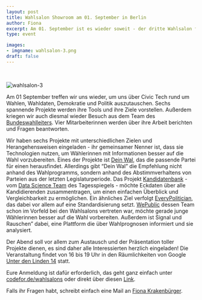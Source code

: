 ```yaml
---
layout: post
title: Wahlsalon Showroom am 01. September in Berlin
author: Fiona
excerpt: Am 01. September ist es wieder soweit - der dritte Wahlsalon findet statt und kehrt zurück nach Berlin. Eingeladen sind spannende Projekte und das Büro des Bundeswahlleiters
type: event

images:
- imgname: wahlsalon-3.png
draft: false
---
```




<br>

![wahlsalon-3](/blog/wahlsalon-3.png)


Am 01 September treffen wir uns wieder, um uns über Civic Tech rund um Wahlen, Wahldaten, Demokratie und Politik auszutauschen. Sechs spannende Projekte werden ihre Tools und ihre Ziele vorstellen. Außerdem kriegen wir auch diesmal wieder Besuch aus dem Team des <a href="https://www.bundeswahlleiter.de">Bundeswahlleiters</a>. Vier Mitarbeiterinnen werden über ihre Arbeit berichten und Fragen beantworten.

Wir haben sechs Projekte mit unterschiedlichen Zielen und Herangehensweisen eingeladen - ihr gemeinsamer Nenner ist, dass sie Technologien nutzen, um Wählerinnen mit Informationen besser auf die Wahl vorzubereiten.
Eines der Projekte ist <a href="https://deinwal.de">Dein Wal</a>, das die passende Partei für einen herausfindet. Allerdings gibt “Dein Wal” die Empfehlung nicht anhand des Wahlprogramms, sondern anhand des Abstimmverhaltens von Parteien aus der letzten Legislaturperiode.
Das Projekt <a href="https://wahl.tagesspiegel.de/2017/kandidatenbank/">Kandidatenbank</a> - vom <a href="https://dsst.io">Data Science Team</a> des Tagesspiegels - möchte Eckdaten über alle Kandidierenden zusammentragen, um einen einfachen Überblick und Vergleichbarkeit zu ermöglichen. Ein ähnliches Ziel verfolgt <a href="http://everypolitician.org">EveryPolitician</a>, das dabei vor allem auf eine Standardisierung setzt.  <a href="wepublic.me">WePublic</a> dessen Team schon im Vorfeld bei den Wahlsalons vertreten war, möchte gerade junge Wählerinnen besser auf die Wahl vorbereiten. Außerdem ist <a href="https://signalundrauschen.de"></a>Signal und Rauschen” dabei, eine Plattform die über Wahlprognosen informiert und sie analysiert.

Der Abend soll vor allem zum Austausch und der Präsentation toller Projekte dienen, es sind daher alle Interessierten herzlich eingeladen!
Die Veranstaltung findet von 16 bis 19 Uhr in den Räumlichkeiten von Google <a href="https://www.openstreetmap.org/node/437319332">Unter den Linden 14</a> statt.

Eure Anmeldung ist dafür erforderlich, das geht ganz einfach unter <a href="https://codefor.de/wahlsalons">codefor.de/wahlsalons</a> oder direkt über diesen <a href="https://codefor.de/wahlsalons/3/">Link</a>.

Falls ihr Fragen habt, schreibt einfach eine Mail an <a href="mailto:fiona.krakenbuerger@okfn.de">Fiona Krakenbürger</a>.


<br>
